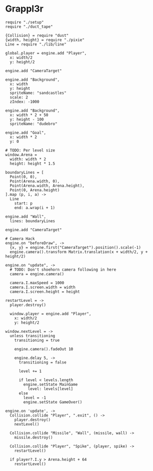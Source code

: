 Grappl3r
========

    require "./setup"
    require "./duct_tape"

    {Collision} = require "dust"
    {width, height} = require "./pixie"
    Line = require "./lib/line"

    global.player = engine.add "Player",
      x: width/2
      y: height/2

    engine.add "CameraTarget"
    
    engine.add "Background",
      x: width
      y: height
      spriteName: "sandcastles"
      scale: 2
      zIndex: -1000

    engine.add "Background",
      x: width * 2 + 50
      y: height - 100
      spriteName: "dudebro"

    engine.add "Goal",
      x: width * 2
      y: 0

    # TODO: Per level size
    window.Arena =
      width: width * 2
      height: height * 1.5

    boundaryLines = [
      Point(0, 0),
      Point(Arena.width, 0),
      Point(Arena.width, Arena.height),
      Point(0, Arena.height)
    ].map (p, i, a) ->
      Line
        start: p
        end: a.wrap(i + 1)

    engine.add "Wall",
      lines: boundaryLines

    engine.add "CameraTarget"

    # Camera Hack
    engine.on "beforeDraw", ->
      {x, y} = engine.first("CameraTarget").position().scale(-1)
      engine.camera().transform Matrix.translation(x + width/2, y + height/2)

    engine.on "update", ->
      # TODO: Don't shoehorn camera following in here
      camera = engine.camera()

      camera.I.maxSpeed = 1000
      camera.I.screen.width = width
      camera.I.screen.height = height

    restartLevel = ->
      player.destroy()

      window.player = engine.add "Player",
        x: width/2
        y: height/2

    window.nextLevel = ->
      unless transitioning
        transitioning = true
    
        engine.camera().fadeOut 10
    
        engine.delay 5, ->
          transitioning = false
    
          level += 1
    
          if level < levels.length
            engine.setState MainGame
              level: levels[level]
          else
            level = -1
            engine.setState GameOver()

    engine.on 'update', ->
      Collision.collide "Player", ".exit", () ->
        player.destroy()
        nextLevel()

      Collision.collide "Missile", "Wall", (missile, wall) ->
        missile.destroy()
    
      Collision.collide "Player", "Spike", (player, spike) ->
        restartLevel()
    
      if player?.I.y > Arena.height + 64
        restartLevel()
